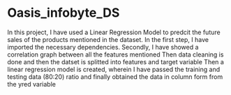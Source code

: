 # Oasis_infobyte_DS
In this project, I have used a Linear Regression Model to predcit the future sales of the products mentioned in the dataset.
In the first step, I have imported the necessary dependencies.
Secondly, I have showed a correlation graph between all the features mentioned
Then data cleaning is done and then the datset is splitted into features and target variable
Then a linear regression model is created, wherein I have passed the training and testing data (80:20) ratio
and finally obtained the data in column form from the yred variable
